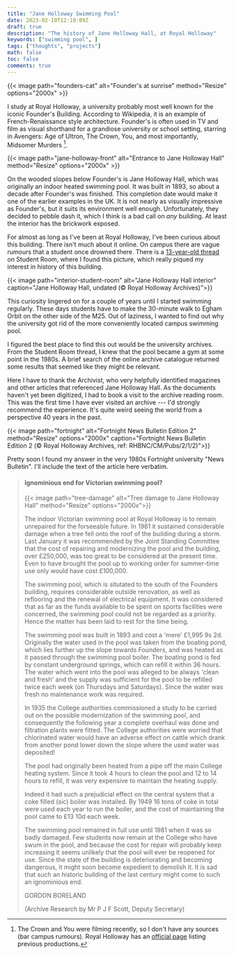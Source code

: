 ```yaml
---
title: "Jane Holloway Swimming Pool"
date: 2023-02-10T12:19:09Z
draft: true
description: "The history of Jane Holloway Hall, at Royal Holloway"
keywords: ["swimming pool", ]
tags: ["thoughts", "projects"]
math: false
toc: false
comments: true
---
```


{{< image path="founders-cat" alt="Founder's at sunrise" method="Resize" options="2000x" >}}

I study at Royal Holloway, a university probably most well known for the iconic Founder's Building. According to Wikipedia, it is an example of French-Renaissance style architecture. Founder's is often used in TV and film as visual shorthand for a grandiose university or school setting, starring in Avengers: Age of Ultron, The Crown, You, and most importantly, Midsomer Murders [^1].

[^1]: The Crown and You were filming recently, so I don't have any sources (bar campus rumours). Royal Holloway has an [official page](https://www.royalholloway.ac.uk/about-us/our-history/our-story/in-tv-and-film/) listing previous productions.

{{< image path="jane-holloway-front" alt="Entrance to Jane Holloway Hall" method="Resize" options="2000x" >}}

On the wooded slopes below Founder's is Jane Holloway Hall, which was originally an indoor heated swimming pool. It was built in 1893, so about a decade after Founder's was finished. This completion date would make it one of the earlier examples in the UK. It is not nearly as visually impressive as Founder's, but it suits its environment well enough. Unfortunately, they decided to pebble dash it, which I think is a bad call on _any_ building. At least the interior has the brickwork exposed.

For almost as long as I've been at Royal Holloway, I've been curious about this building. There isn't much about it online. On campus there are vague rumours that a student once drowned there. There is a [13-year-old thread](https://www.thestudentroom.co.uk/showthread.php?t=903291) on Student Room, where I found this picture, which really piqued my interest in history of this building.

{{< image path="interior-student-room" alt="Jane Holloway Hall interior"  caption="Jane Holloway Hall, undated (© Royal Holloway Archives)">}}

This curiosity lingered on for a couple of years until I started swimming regularly. These days students have to make the 30-minute walk to Egham Orbit on the other side of the M25. Out of laziness, I wanted to find out why the university got rid of the more conveniently located campus swimming pool.

I figured the best place to find this out would be the university archives. From the Student Room thread, I knew that the pool became a gym at some point in the 1980s. A brief search of the online archive catalogue returned some results that seemed like they might be relevant.

Here I have to thank the Archivist, who very helpfully identified magazines and other articles that referenced Jane Holloway Hall. As the documents haven't yet been digitized, I had to book a visit to the archive reading room. This was the first time I have ever visited an archive --- I'd strongly recommend the experience. It's quite weird seeing the world from a perspective 40 years in the past.

{{< image path="fortnight" alt="Fortnight News Bulletin Edition 2" method="Resize" options="2000x" caption="Fortnight News Bulletin Edition 2 (© Royal Holloway Archives, ref: RHBNC/CM/Pubs/2/1/2)">}}

Pretty soon I found my answer in the very 1980s Fortnight university "News Bulletin". I'll include the text of the article here verbatim.

> #### Ignominious end for Victorian swimming pool?
>
> {{< image path="tree-damage" alt="Tree damage to Jane Holloway Hall" method="Resize" options="2000x">}}
>
> The indoor Victorian swimming pool at Royal Holloway is to remain unrepaired for the forseeable future. In 1981 it sustained considerable damage when a tree fell onto the roof of the building during a storm. Last January it was recommended by the Joint Standing Committee that the cost of repairing and modernizing the pool and the building, over £250,000, was too great to be considered at the present time. Even to have brought the pool up to working order for summer-time use only would have cost £100,000.
>
> The swimming pool, which is situtated to the south of the Founders building, requires considerable outside renovation, as well as reflooring and the renewal of electrical equipment. It was considered that as far as the funds available to be spent on sports facilities were concerned, the swimming pool could not be regarded as a priority. Hence the matter has been laid to rest for the time being.
>
> The swimming pool was built in 1893 and cost a 'mere' £1,995 9s 2d. Originally the water used in the pool was taken from the boating pond, which lies further up the slope towards Founders, and was heated as it passed through the swimming pool boiler. The boating pond is fed by constant underground springs, which can refill it within 36 hours. The water which went into the pool was alleged to be always 'clean and fresh' and the supply was sufficient for the pool to be refilled twice each week (on Thursdays and Saturdays). Since the water was fresh no maintenance work was required.
>
> In 1935 the College authorities commissioned a study to be carried out on the possible modernization of the swimming pool, and consequently the following year a complete overhaul was done and filtration plants were fitted. The College authorities were worried that chlorinated water would have an adverse effect on cattle which drank from another pond lower down the slope where the used water was deposited!
>
> The pool had originally been heated from a pipe off the main College heating system. Since it took 4 hours to clean the pool and 12 to 14 hours to refill, it was very expensive to maintain the heating supply.
>
> Indeed it had such a prejudicial effect on the central system that a coke filled (sic) boiler was installed. By 1949 16 tons of coke in total were used each year to run the boiler, and the cost of maintaining the pool came to £13 10d each week.
>
> The swimming pool remained in full use until 1981 when it was so badly damaged. Few students now remain at the College who have swum in the pool, and because the cost for repair will probably keep increasing it seems unlikely that the pool will ever be reopened for use. Since the state of the building is deteriorating and becoming dangerous, it might soon become expedient to demolish it. It is sad that such an historic building of the last century might come to such an ignominious end.
>
> GORDON BORELAND
>
> (Archive Research by Mr P J F Scott, Deputy Secretary)

